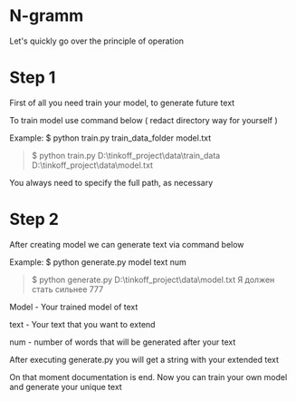# N-gramm
Let's quickly go over the principle of operation

# Step 1
First of all you need train your model, to generate future text

To train model use command below ( redact directory way for yourself )

Example: $ python train.py train_data_folder model.txt

> $ python train.py D:\tinkoff_project\data\train_data D:\tinkoff_project\data\model.txt

You always need to specify the full path, as necessary

# Step 2 
After creating model we can generate text via command below

Example: $ python generate.py model text num

> $ python generate.py D:\tinkoff_project\data\model.txt Я должен стать сильнее 777

Model - Your trained model of text

text - Your text that you want to extend

num - number of words that will be generated after your text

After executing generate.py you will get a string with your extended text

On that moment documentation is end. Now you can train your own model and generate your unique text

